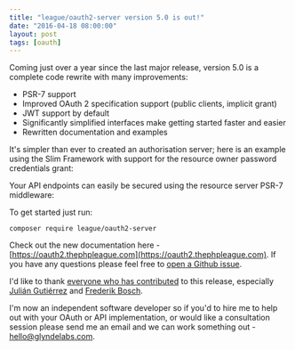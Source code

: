 ```yaml
---
title: "league/oauth2-server version 5.0 is out!"
date: "2016-04-18 08:00:00"
layout: post
tags: [oauth]
---
```


Coming just over a year since the last major release, version 5.0 is a complete code rewrite with many improvements:

* PSR-7 support
* Improved OAuth 2 specification support (public clients, implicit grant)
* JWT support by default
* Significantly simplified interfaces make getting started faster and easier
* Rewritten documentation and examples

It's simpler than ever to created an authorisation server; here is an example using the Slim Framework with support for the resource owner password credentials grant:

<script src="https://gist.github.com/alexbilbie/1f19a3cc5dbfc08fc822ad00490cd78c.js"></script>


Your API endpoints can easily be secured using the resource server PSR-7 middleware:

<script src="https://gist.github.com/alexbilbie/face0c52f60c621edd301c2be5c0f1a8.js"></script>

To get started just run:

`composer require league/oauth2-server`

Check out the new documentation here - [https://oauth2.thephpleague.com](https://oauth2.thephpleague.com). If you have any questions please feel free to [open a Github issue](https://github.com/thephpleague/oauth2-server/issues/new).

I'd like to thank [everyone who has contributed](https://github.com/thephpleague/oauth2-server/graphs/contributors?from=2015-08-02&to=2016-04-18&type=c) to this release, especially [Julián Gutiérrez](https://github.com/juliangut) and [Frederik Bosch](https://github.com/frederikbosch).

I'm now an independent software developer so if you'd to hire me to help out with your OAuth or API implementation, or would like a consultation session please send me an email and we can work something out - [hello@glyndelabs.com](mailto:hello@glyndelabs.com).
